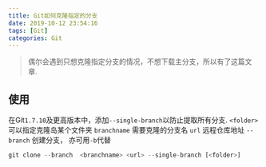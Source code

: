 ```yaml
---
title: Git如何克隆指定的分支
date: 2019-10-12 23:54:16
tags: [Git]
categories: Git
---
```


> 偶尔会遇到只想克隆指定分支的情况，不想下载主分支，所以有了这篇文章.

## 使用

在Git`1.7.10`及更高版本中，添加`--single-branch`以防止提取所有分支.
`<folder>` 可以指定克隆岛某个文件夹
`branchname` 需要克隆的分支名
`url` 远程仓库地址
`--branch` 创建分支， 亦可用`-b`代替

```js
git clone --branch  <branchname> <url> --single-branch [<folder>]
```
